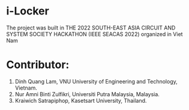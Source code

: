 # i-Locker
The project was built in THE 2022 SOUTH-EAST ASIA CIRCUIT AND SYSTEM SOCIETY HACKATHON (IEEE SEACAS 2022) organized in Viet Nam

# Contributor:
1. Dinh Quang Lam, VNU University of Engineering and Technology, Vietnam.
2. Nur Amni Binti Zulfikri, Universiti Putra Malaysia, Malaysia.
3. Kraiwich Satrapiphop, Kasetsart University, Thailand.

